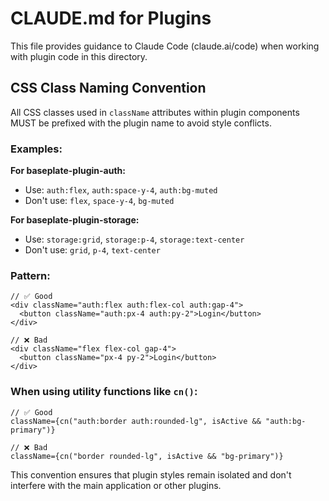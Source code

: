 # CLAUDE.md for Plugins

This file provides guidance to Claude Code (claude.ai/code) when working with plugin code in this directory.

## CSS Class Naming Convention

All CSS classes used in `className` attributes within plugin components MUST be prefixed with the plugin name to avoid style conflicts.

### Examples:

**For baseplate-plugin-auth:**

- Use: `auth:flex`, `auth:space-y-4`, `auth:bg-muted`
- Don't use: `flex`, `space-y-4`, `bg-muted`

**For baseplate-plugin-storage:**

- Use: `storage:grid`, `storage:p-4`, `storage:text-center`
- Don't use: `grid`, `p-4`, `text-center`

### Pattern:

```tsx
// ✅ Good
<div className="auth:flex auth:flex-col auth:gap-4">
  <button className="auth:px-4 auth:py-2">Login</button>
</div>

// ❌ Bad
<div className="flex flex-col gap-4">
  <button className="px-4 py-2">Login</button>
</div>
```

### When using utility functions like `cn()`:

```tsx
// ✅ Good
className={cn("auth:border auth:rounded-lg", isActive && "auth:bg-primary")}

// ❌ Bad
className={cn("border rounded-lg", isActive && "bg-primary")}
```

This convention ensures that plugin styles remain isolated and don't interfere with the main application or other plugins.
